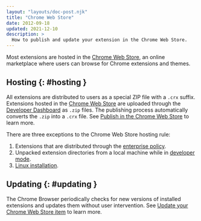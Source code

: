 ```yaml
---
layout: "layouts/doc-post.njk"
title: "Chrome Web Store"
date: 2012-09-18
updated: 2021-12-10
description: >
  How to publish and update your extension in the Chrome Web Store.
---
```


Most extensions are hosted in the [Chrome Web Store][what-is-cws], an online marketplace where users can browse for Chrome
extensions and themes.

## Hosting {: #hosting }

All extensions are distributed to users as a special ZIP file with a `.crx` suffix. Extensions
hosted in the [Chrome Web Store][cws-docs] are uploaded through the [Developer
Dashboard][developer-console] as `.zip` files. The publishing process automatically converts the
`.zip` into a `.crx` file. See [Publish in the Chrome Web Store][publish] to learn more. 

There are three exceptions to the Chrome Web Store hosting rule:

1.  Extensions that are distributed through the [enterprise policy][enterprise-policy].
2.  Unpacked extension directories from a local machine while in [developer mode][load-unpacked].
3.  [Linux installation][linux-install].

## Updating {: #updating }

The Chrome Browser periodically checks for new versions of installed extensions and updates them
without user intervention. See [Update your Chrome Web Store item][update] to learn more.

[cws]: https://chrome.google.com/webstore/
[cws-docs]: /docs/webstore
[developer-console]: https://chrome.google.com/webstore/developer/dashboard
[publish]: /docs/webstore/publish
[enterprise-policy]: /docs/webstore/cws-enterprise
[load-unpacked]: /docs/extensions/mv3/getstarted#unpacked
[linux-install]: /docs/extensions/mv3/linux_hosting
[update]: /docs/webstore/update
[version]: /docs/extensions/mv2/manifest/version/
[what-is-cws]: /docs/webstore/about_webstore
